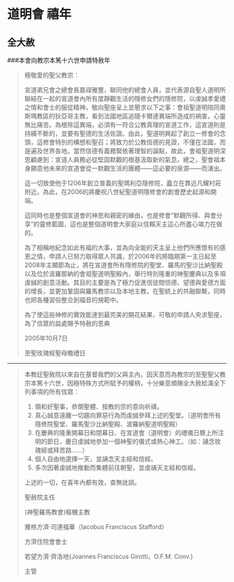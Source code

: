 道明會 禧年
=========
全大赦 
-------
###本會向教宗本篤十六世申請特赦年
>極敬愛的聖父教宗：
>
>宣道弟兄會之總會長嘉祿雅豐，聯同他的總會人員，並代表源自聖人道明所聯結在一起的宣道會內所有度靜觀生活的隱修女們的隱修院，以虔誠孝愛禮之情和會士的服從精神，敬向聖座呈上並懇求以下之事：會祖聖道明陪同奧斯瑪教區的狄亞哥主教，看到法國地區追隨卡爾達異端所造成的禍害，心靈無比痛苦。為根除這異端，必須有一符合公教真理的宣道工作，這宣道則是持續不斷的，並要有聖德的生活佐證。由此，聖道明興起了創立一修會的念頭，這修會特別的構想和聖召；將致力於公教信德的見證，不僅在法國，而是遍及世界各地。當然信德有義務緊依著理智的論點，故此，會祖聖道明深思顧慮到：宣道人員務必從堅固默觀的根基汲取新的氣息。總之，聖會祖本身願意他未來的宣道會從一默觀生活的團體——這必要的泉源——而湧出。
>
>這一切致使他于1206年創立普義的聖瑪利亞隱修院，矗立在靠近凡耀村莊附近。為此，在2006的將慶祝八世紀聖道明隱修會的創會歷史起源和開端。
>
>這同時也是整個宣道會的神恩和親密的緣由，也是修會“默觀所得、與會分享”的靈修藍圖，這也是整個道明會大家庭以信賴天主這心所盡心竭力在做的。
>
>為了相稱地紀念如此有福的大事，並為向全能的天主呈上他們所應懷有的感恩之情，申請人已努力取得眾人共識，於2006年的將臨期第一主日起至2008年主顯節為止，將在宣道會所有隱修院的聖堂、羅馬的聖沙比納聖殿以及位於波羅那納的會祖聖道明聖殿內，舉行特別隆重的神聖慶典以及多項虔誠的創意活動。其目的主要是為了極力促進信徒間信德、望德與愛德方面的增長，並更加鞏固與羅馬教宗以及本地主教，在聖統上的共融聯繫，同時也把各種習俗整合到福音的規範中。
>
> 為了使這些神修的實效能達到最完美的開花結果，可敬的申請人央求聖座，為了信眾的益處賜予特赦的恩典
> 
> 2005年10月7日
> 
> 至聖玫瑰經聖母瞻禮日
> 
-----------------------------------------------------------------------
>
>本教廷聖赦院以來自在基督我們的父與主內，因天意而為教宗的至聖聖父教宗本篤十六世，因極特殊方式所賦予的權柄，十分樂意頒賜全大赦給滿全下列事項的所有信眾：
>
>1. 領和好聖事，恭領聖體、按教的宗的意向祈禱。
>2. 真心誠意遠離一切趨向罪惡行為而虔誠參拜上述的聖堂。（道明會所有隱修院聖堂、羅馬聖沙比納聖殿、波羅納聖道明聖殿）
>3. 在慶典的隆重開幕日和閉幕日、在宣道會（道明會）的禮儀日曆上所注明的節日，慶日虔誠地參加一個神聖的儀式或熱心神工。（如：誦念玫瑰經或拜苦路……）
>4. 個人自由地選擇一天，並誦念天主經和信經。
>5. 多次因著虔誠地推動而集體前往朝聖，並虔誦天主經和信經。
>
>上述的一切，在喜年內都有效，查無訛誤。
>
>聖赦院主任
>
>(神聖羅馬教會)樞機主教
>
>雅格方濟‧司達福華（Iacobus Franciscus Stafford）
>
>方濟住院會會士
>
>若望方濟‧齊洛地(Joannes Franciscus Girotti，O.F.M. Conv.)
>
>主管


